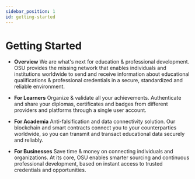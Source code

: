 ```yaml
---
sidebar_position: 1
id: getting-started
---
```


# Getting Started

 - **Overview**
We are what's next for education & professional development.
OSU provides the missing network that enables individuals and institutions worldwide to send and receive information about educational qualifications & professional credentials in a secure, standardized and reliable environment.

 - **For Learners**
Organize & validate all your achievements.
Authenticate and share your diplomas, certificates and badges from different providers and platforms through a single user account.

 - **For Academia**
Anti-falsification and data connectivity solution.
Our blockchain and smart contracts connect you to your counterparties worldwide, so you can transmit and transact educational data securely and reliably.

 - **For Businesses**
Save time & money on connecting individuals and organizations.
At its core, OSU enables smarter sourcing and continuous professional development, based on instant access to trusted credentials and opportunities.
